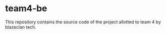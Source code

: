 # team4-be
This repository contains the source code of the project allotted to team 4 by blazeclan tech.
